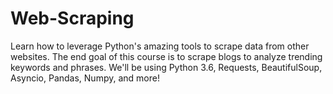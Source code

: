 # Web-Scraping
Learn how to leverage Python's amazing tools to scrape data from other websites. The end goal of this course is to scrape blogs to analyze trending keywords and phrases. We'll be using Python 3.6, Requests, BeautifulSoup, Asyncio, Pandas, Numpy, and more!
